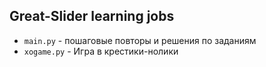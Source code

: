 ## Great-Slider learning jobs
* `main.py` - пошаговые повторы и решения по заданиям
* `xogame.py` - Игра в крестики-нолики